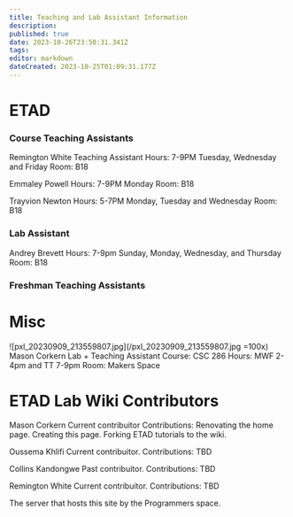 ```yaml
---
title: Teaching and Lab Assistant Information
description: 
published: true
date: 2023-10-26T23:50:31.341Z
tags: 
editor: markdown
dateCreated: 2023-10-25T01:09:31.177Z
---
```


# ETAD
### Course Teaching Assistants 
Remington White
Teaching Assistant
Hours: 7-9PM Tuesday, Wednesday and Friday
Room: B18

Emmaley Powell
Hours: 7-9PM Monday
Room: B18

Trayvion Newton
Hours: 5-7PM Monday, Tuesday and Wednesday
Room: B18

### Lab Assistant
Andrey Brevett
Hours: 7-9pm Sunday, Monday, Wednesday, and Thursday
Room: B18

### Freshman Teaching Assistants



# Misc
![pxl_20230909_213559807.jpg](/pxl_20230909_213559807.jpg =100x)
Mason Corkern 
Lab + Teaching Assistant
Course: CSC 286 
Hours: MWF 2-4pm and TT 7-9pm
Room: Makers Space

# ETAD Lab Wiki Contributors 

Mason Corkern
Current contribuitor
Contributions:
Renovating the home page.
Creating this page.
Forking ETAD tutorials to the wiki.

Oussema Khlifi
Current contribuitor. 
Contributions:
TBD

Collins Kandongwe
Past contribuitor.
Contributions:
TBD

Remington White
Current contribuitor.
Contributions:
TBD

The server that hosts this site by the Programmers space. 

